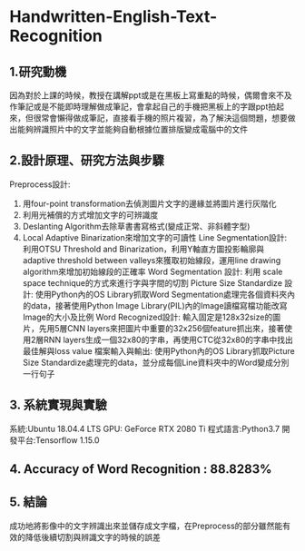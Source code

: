 # Handwritten-English-Text-Recognition
## 1.研究動機
因為對於上課的時候，教授在講解ppt或是在黑板上寫重點的時候，偶爾會來不及作筆記或是不能即時理解做成筆記，會拿起自己的手機把黑板上的字跟ppt拍起來，但很常會懶得做成筆記，直接看手機的照片複習，為了解決這個問題，想要做出能夠辨識照片中的文字並能夠自動根據位置排版變成電腦中的文件
## 2.設計原理、研究方法與步驟
Preprocess設計:
  1. 用four-point transformation去偵測圖片文字的邊緣並將圖片進行灰階化
  2. 利用光補償的方式增加文字的可辨識度
  3. Deslanting Algorithm去除草書書寫格式(變成正常、非斜體字型)
  4. Local Adaptive Binarization來增加文字的可讀性
Line Segmentation設計:
  利用OTSU Threshold and Binarization，利用Y軸直方圖投影輪廓與adaptive threshold between valleys來獲取初始線段，運用line drawing algorithm來增加初始線段的正確率
Word Segmentation 設計:
  利用 scale space technique的方式來進行字與字間的切割
Picture Size Standardize 設計:
  使用Python內的OS Library抓取Word Segmentation處理完各個資料夾內的data，接著使用Python Image Library(PIL)內的Image讀檔寫檔功能改寫Image的大小及比例
Word Recognized設計:
  輸入固定是128x32size的圖片，先用5層CNN layers來把圖片中重要的32x256個feature抓出來，接著使用2層RNN layers生成一個32x80的字串，再使用CTC從32x80的字串中找出最佳解與loss value
檔案輸入與輸出:
  使用Python內的OS Library抓取Picture Size Standardize處理完的data，並分成每個Line資料夾中的Word變成分別一行句子
## 3. 系統實現與實驗
  系統:Ubuntu 18.04.4 LTS
  GPU: GeForce RTX 2080 Ti
  程式語言:Python3.7
  開發平台:Tensorflow 1.15.0
## 4. Accuracy of Word Recognition : 88.8283%
## 5. 結論
  成功地將影像中的文字辨識出來並儲存成文字檔，在Preprocess的部分雖然能有效的降低後續切割與辨識文字的時候的誤差



